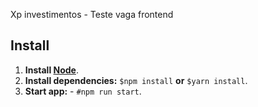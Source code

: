 Xp investimentos - Teste vaga frontend

## Install
1. **Install [Node](https://nodejs.org)**.
2. **Install dependencies:** `$npm install` **or** `$yarn install`.
3. **Start app:** - `#npm run start`.
